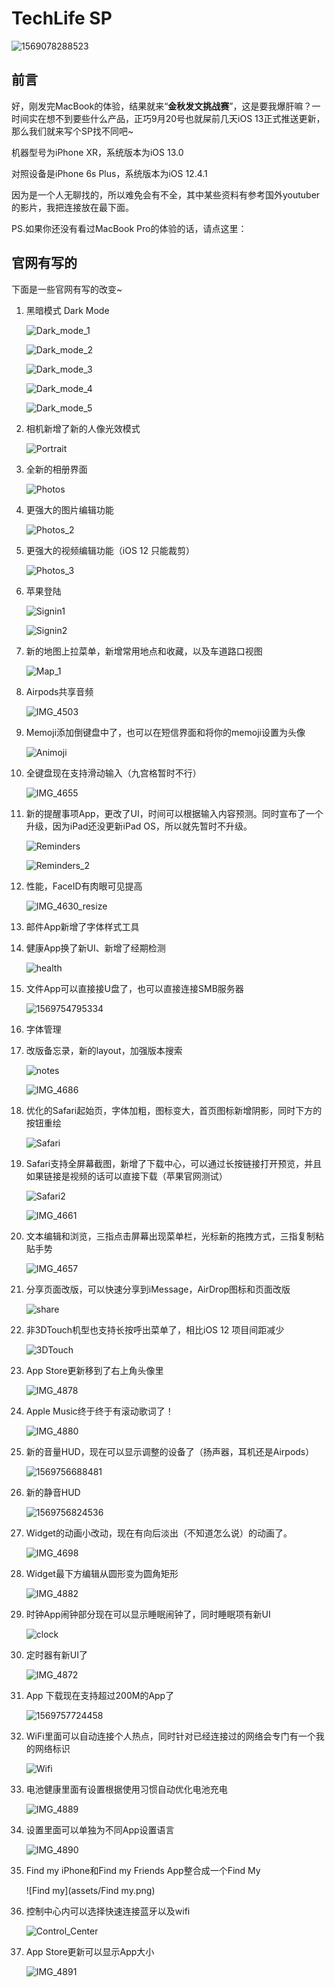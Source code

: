 # TechLife SP

![1569078288523](assets/1569078288523.png)

## 前言

好，刚发完MacBook的体验，结果就来“**金秋发文挑战赛**”，这是要我爆肝嘛？一时间实在想不到要些什么产品，正巧9月20号也就屎前几天iOS 13正式推送更新，那么我们就来写个SP找不同吧~

机器型号为iPhone XR，系统版本为iOS 13.0

对照设备是iPhone 6s Plus，系统版本为iOS 12.4.1

因为是一个人无聊找的，所以难免会有不全，其中某些资料有参考国外youtuber的影片，我把连接放在最下面。

PS.如果你还没有看过MacBook Pro的体验的话，请点这里：



## 官网有写的

下面是一些官网有写的改变~

1. 黑暗模式 Dark Mode

   ![Dark_mode_1](assets/Dark_mode_1.png)

   ![Dark_mode_2](assets/Dark_mode_2.png)

   ![Dark_mode_3](assets/Dark_mode_3.png)

   ![Dark_mode_4](assets/Dark_mode_4.png)
   
   ![Dark_mode_5](assets/Dark_mode_5.png)

2. 相机新增了新的人像光效模式

   ![Portrait](assets/Portrait.png)

3. 全新的相册界面

   ![Photos](assets/Photos.png)
   
4. 更强大的图片编辑功能
  
   ![Photos_2](assets/Photos_2.png)
   
5. 更强大的视频编辑功能（iOS 12 只能裁剪）

   ![Photos_3](assets/Photos_3.png)

6. 苹果登陆

   ![Signin1](assets/Signin1.png)

   ![Signin2](assets/Signin2.png)

   

7. 新的地图上拉菜单，新增常用地点和收藏，以及车道路口视图

   ![Map_1](assets/Map_1.png)

8. Airpods共享音频

   ![IMG_4503](assets/IMG_4503.PNG)

9. Memoji添加倒键盘中了，也可以在短信界面和将你的memoji设置为头像

   ![Animoji](assets/Animoji.png)

10. 全键盘现在支持滑动输入（九宫格暂时不行）

    ![IMG_4655](assets/IMG_4655.PNG)

11. 新的提醒事项App，更改了UI，时间可以根据输入内容预测。同时宣布了一个升级，因为iPad还没更新iPad OS，所以就先暂时不升级。

    ![Reminders](assets/Reminders.png)

    ![Reminders_2](assets/Reminders_2.png)

12. 性能，FaceID有肉眼可见提高

    ![IMG_4630_resize](assets/IMG_4630_resize.png)

13. 邮件App新增了字体样式工具

14. 健康App换了新UI、新增了经期检测

    ![health](assets/health.png)

15. 文件App可以直接接U盘了，也可以直接连接SMB服务器

    ![1569754795334](assets/1569754795334.png)

16. 字体管理

    

17. 改版备忘录，新的layout，加强版本搜索

    ![notes](assets/notes.png)

    ![IMG_4686](assets/IMG_4686.PNG)

18. 优化的Safari起始页，字体加粗，图标变大，首页图标新增阴影，同时下方的按钮重绘

    ![Safari](assets/Safari.png)

19. Safari支持全屏幕截图，新增了下载中心，可以通过长按链接打开预览，并且如果链接是视频的话可以直接下载（苹果官网测试）

    ![Safari2](assets/Safari2.png)

    ![IMG_4661](assets/IMG_4661.PNG)

20. 文本编辑和浏览，三指点击屏幕出现菜单栏，光标新的拖拽方式，三指复制粘贴手势

    ![IMG_4657](assets/IMG_4657.PNG)

21. 分享页面改版，可以快速分享到iMessage，AirDrop图标和页面改版

    ![share](assets/share.png)

22. 非3DTouch机型也支持长按呼出菜单了，相比iOS 12 项目间距减少

    ![3DTouch](assets/3DTouch.png)

23. App Store更新移到了右上角头像里

    ![IMG_4878](assets/IMG_4878.PNG)

24. Apple Music终于终于有滚动歌词了！

    ![IMG_4880](assets/IMG_4880.PNG)

25. 新的音量HUD，现在可以显示调整的设备了（扬声器，耳机还是Airpods）

    ![1569756688481](assets/1569756688481.png)

26. 新的静音HUD

    ![1569756824536](assets/1569756824536.png)

27. Widget的动画小改动，现在有向后淡出（不知道怎么说）的动画了。

    ![IMG_4698](assets/IMG_4698.PNG)

28. Widget最下方编辑从圆形变为圆角矩形

    ![IMG_4882](assets/IMG_4882.PNG)

29. 时钟App闹钟部分现在可以显示睡眠闹钟了，同时睡眠项有新UI

    ![clock](assets/clock.png)

30. 定时器有新UI了

    ![IMG_4872](assets/IMG_4872.PNG)

31. App 下载现在支持超过200M的App了

    ![1569757724458](assets/1569757724458.png)

32. WiFi里面可以自动连接个人热点，同时针对已经连接过的网络会专门有一个我的网络标识

    ![Wifi](assets/Wifi.png)

33. 电池健康里面有设置根据使用习惯自动优化电池充电

    ![IMG_4889](assets/IMG_4889.PNG)

34. 设置里面可以单独为不同App设置语言

    ![IMG_4890](assets/IMG_4890.PNG)

35. Find my iPhone和Find my Friends App整合成一个Find My

    ![Find my](assets/Find my.png)

36. 控制中心内可以选择快速连接蓝牙以及wifi

    ![Control_Center](assets/Control_Center.png)

37. App Store更新可以显示App大小

      ![IMG_4891](assets/IMG_4891.PNG)

      

    



